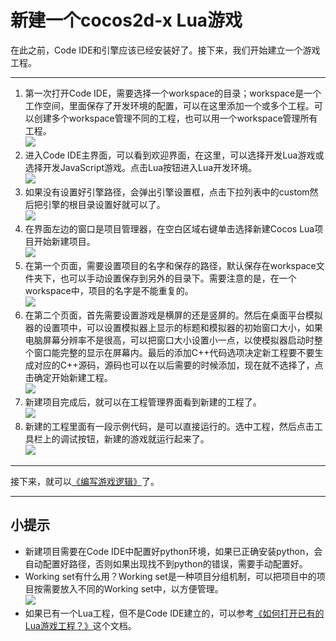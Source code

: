 新建一个cocos2d-x Lua游戏
============

在此之前，Code IDE和引擎应该已经安装好了。接下来，我们开始建立一个游戏工程。

------------

1. 第一次打开Code IDE，需要选择一个workspace的目录；workspace是一个工作空间，里面保存了开发环境的配置，可以在这里添加一个或多个工程。可以创建多个workspace管理不同的工程，也可以用一个workspace管理所有工程。  
  ![][select workspace img]
2. 进入Code IDE主界面，可以看到欢迎界面，在这里，可以选择开发Lua游戏或选择开发JavaScript游戏。点击Lua按钮进入Lua开发环境。  
  ![][select welcome lua img]
3. 如果没有设置好引擎路径，会弹出引擎设置框，点击下拉列表中的custom然后把引擎的根目录设置好就可以了。  
  ![][set lua engine img]
4. 在界面左边的窗口是项目管理器，在空白区域右键单击选择新建Cocos Lua项目开始新建项目。  
  ![][select new lua proj img]
5. 在第一个页面，需要设置项目的名字和保存的路径，默认保存在workspace文件夹下，也可以手动设置保存到另外的目录下。需要注意的是，在一个workspace中，项目的名字是不能重复的。  
  ![][create lua page1 img]
6. 在第二个页面，首先需要设置游戏是横屏的还是竖屏的。然后在桌面平台模拟器的设置项中，可以设置模拟器上显示的标题和模拟器的初始窗口大小，如果电脑屏幕分辨率不是很高，可以把窗口大小设置小一点，以使模拟器启动时整个窗口能完整的显示在屏幕内。最后的添加C++代码选项决定新工程要不要生成对应的C++源码，源码也可以在以后需要的时候添加，现在就不选择了，点击确定开始新建工程。  
  ![][create lua page2 img]
7. 新建项目完成后，就可以在工程管理界面看到新建的工程了。  
  ![][create lua finish img]
8. 新建的工程里面有一段示例代码，是可以直接运行的。选中工程，然后点击工具栏上的调试按钮，新建的游戏就运行起来了。  
  ![][run new game img]

-------------

接下来，就可以[《编写游戏逻辑》](../2-typing-game-logic/zh.md)了。

---------------

小提示
--------

- 新建项目需要在Code IDE中配置好python环境，如果已正确安装python，会自动配置好路径，否则如果出现找不到python的错误，需要手动配置好。
- Working set有什么用？Working set是一种项目分组机制，可以把项目中的项目按需要放入不同的Working set中，以方便管理。  
  ![][lua working set img]
- 如果已有一个Lua工程，但不是Code IDE建立的，可以参考[《如何打开已有的Lua游戏工程？》]()这个文档。
  
[select workspace img]: ../../res/getting-started/select_workspace.png
[select welcome lua img]: ./res/select_welcome_lua.jpg
[set lua engine img]: ./res/set_lua_engine.jpg
[select new lua proj img]: ./res/select_new_lua_proj.jpg
[create lua page1 img]: ./res/create_lua_page1.jpg
[create lua page2 img]: ./res/create_lua_page2.jpg
[create lua finish img]: ./res/create_lua_finish.jpg
[run new game img]: ./res/run_new_game.jpg
[lua working set img]: ../../res/getting-started/working_set.jpg

